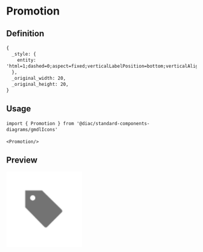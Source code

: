 # Promotion

## Definition

```
{
  _style: { 
    entity: 'html=1;dashed=0;aspect=fixed;verticalLabelPosition=bottom;verticalAlign=top;align=center;shape=mxgraph.gmdl.promotions;strokeColor=none;fillColor=#737373;shadow=0;sketch=0;',
  },
  _original_width: 20,
  _original_height: 20,
}
```

## Usage

```
import { Promotion } from '@diac/standard-components-diagrams/gmdlIcons'

<Promotion/>
```

## Preview

<img src="./promotion.png" width="200"/>
